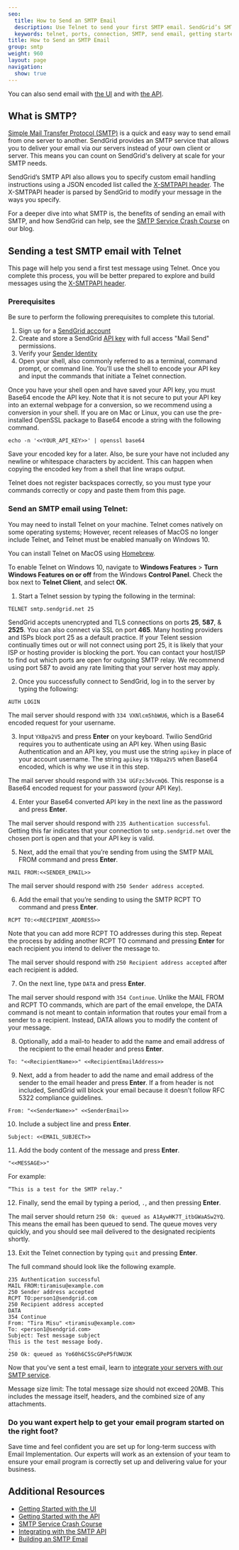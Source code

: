 ```yaml
---
seo:
  title: How to Send an SMTP Email
  description: Use Telnet to send your first SMTP email. SendGrid’s SMTP API allows developers to specify custom handling instructions for email using an X-SMTPAPI header inserted into the message.
  keywords: telnet, ports, connection, SMTP, send email, getting started
title: How to Send an SMTP Email
group: smtp
weight: 960
layout: page
navigation:
  show: true
---
```


You can also send email with [the UI]({{root_url}}/ui/sending-email/how-to-send-email-with-marketing-campaigns/) and with [the API]({{root_url}}/api-reference/).

## What is SMTP?

[Simple Mail Transfer Protocol (SMTP)]({{root_url}}/glossary/smtp/) is a quick and easy way to send email from one server to another. SendGrid provides an SMTP service that allows you to deliver your email via our servers instead of your own client or server. This means you can count on SendGrid's delivery at scale for your SMTP needs.

SendGrid’s SMTP API also allows you to specify custom email handling instructions using a JSON encoded list called the [X-SMTPAPI header]({{root_url}}/for-developers/sending-email/building-an-x-smtpapi-header/). The X-SMTPAPI header is parsed by SendGrid to modify your message in the ways you specify.

For a deeper dive into what SMTP is, the benefits of sending an email with SMTP, and how SendGrid can help, see the [SMTP Service Crash Course](https://sendgrid.com/blog/smtp-service-crash-course/) on our blog.

## Sending a test SMTP email with Telnet

This page will help you send a first test message using Telnet. Once you complete this process, you will be better prepared to explore and build messages using the [X-SMTPAPI header]({{root_url}}/for-developers/sending-email/building-an-x-smtpapi-header/).

### Prerequisites

Be sure to perform the following prerequisites to complete this tutorial.

1. Sign up for a [SendGrid account](https://signup.sendgrid.com/)
2. Create and store a SendGrid [API key](https://app.sendgrid.com/settings/api_keys) with full access "Mail Send" permissions.
3. Verify your [Sender Identity]({{root_url}}/for-developers/sending-email/sender-identity/)
4. Open your shell, also commonly referred to as a terminal, command prompt, or command line. You'll use the shell to encode your API key and input the commands that initiate a Telnet connection.

Once you have your shell open and have saved your API key, you must Base64 encode the API key. Note that it is not secure to put your API key into an external webpage for a conversion, so we recommend using a conversion in your shell. If you are on Mac or Linux, you can use the pre-installed OpenSSL package to Base64 encode a string with the following command.

```shell
echo -n '<<YOUR_API_KEY>>' | openssl base64
```

Save your encoded key for a later. Also, be sure your have not included any newline or whitespace characters by accident. This can happen when copying the encoded key from a shell that line wraps output.

<call-out type="warning">

Telnet does not register backspaces correctly, so you must type your commands correctly or copy and paste them from this page.

</call-out>

### Send an SMTP email using Telnet:

<call-out>

You may need to install Telnet on your machine. Telnet comes natively on some operating systems; However, recent releases of MacOS no longer include Telnet, and Telnet must be enabled manually on Windows 10.

You can install Telnet on MacOS using [Homebrew](https://brew.sh/).

To enable Telnet on Windows 10, navigate to **Windows Features** > **Turn Windows Features on or off** from the Windows **Control Panel**. Check the box next to **Telnet Client**, and select **OK**.

</call-out>

1. Start a Telnet session by typing the following in the terminal:

```shell
TELNET smtp.sendgrid.net 25
```

SendGrid accepts unencrypted and TLS connections on ports **25**, **587**, & **2525**. You can also connect via SSL on port **465**. Many hosting providers and ISPs block port 25 as a default practice. If your Telent session continually times out or will not connect using port 25, it is likely that your ISP or hosting provider is blocking the port. You can contact your host/ISP to find out which ports are open for outgoing SMTP relay. We recommend using port 587 to avoid any rate limiting that your server host may apply.

2. Once you successfully connect to SendGrid, log in to the server by typing the following:

```shell
AUTH LOGIN
```

The mail server should respond with `334 VXNlcm5hbWU6`, which is a Base64 encoded request for your username.

3. Input `YXBpa2V5` and press **Enter** on your keyboard. Twilio SendGrid requires you to authenticate using an API key. When using Basic Authentication and an API key, you must use the string `apikey` in place of your account username. The string `apikey` is `YXBpa2V5` when Base64 encoded, which is why we use it in this step.

The mail server should respond with `334 UGFzc3dvcmQ6`. This response is a Base64 encoded request for your password (your API Key).

4. Enter your Base64 converted API key in the next line as the password and press **Enter**.

The mail server should respond with `235 Authentication successful`. Getting this far indicates that your connection to `smtp.sendgrid.net` over the chosen port is open and that your API key is valid.

5. Next, add the email that you’re sending from using the SMTP MAIL FROM command and press **Enter**.

```shell
MAIL FROM:<<SENDER_EMAIL>>
```

The mail server should respond with `250 Sender address accepted`.

6. Add the email that you’re sending to using the SMTP RCPT TO command and press **Enter**.

```shell
RCPT TO:<<RECIPIENT_ADDRESS>>
```

Note that you can add more RCPT TO addresses during this step. Repeat the process by adding another RCPT TO command and pressing **Enter** for each recipient you intend to deliver the message to.

The mail server should respond with `250 Recipient address accepted` after each recipient is added.

7. On the next line, type `DATA` and press **Enter**.

The mail server should respond with `354 Continue`. Unlike the MAIL FROM and RCPT TO commands, which are part of the email envelope, the DATA command is not meant to contain information that routes your email from a sender to a recipient. Instead, DATA allows you to modify the content of your message.

8. Optionally, add a mail-to header to add the name and email address of the recipient to the email header and press **Enter**.

```shell
To: "<<RecipientName>>" <<RecipientEmailAddress>>
```

9. Next, add a from header to add the name and email address of the sender to the email header and press **Enter**. If a from header is not included, SendGrid will block your email because it doesn’t follow RFC 5322 compliance guidelines.

```shell
From: "<<SenderName>>" <<SenderEmail>>
```

10. Include a subject line and press **Enter**.

```shell
Subject: <<EMAIL_SUBJECT>>
```

11. Add the body content of the message and press **Enter**.

```shell
"<<MESSAGE>>"
```

For example:

```shell
“This is a test for the SMTP relay."
```

12. Finally, send the email by typing a period, `.`, and then pressing **Enter**.

The mail server should return `250 Ok: queued as A1AywHK7T_itbGWaASw2YQ`. This means the email has been queued to send. The queue moves very quickly, and you should see mail delivered to the designated recipients shortly.

13. Exit the Telnet connection by typing `quit` and pressing **Enter**.

The full command should look like the following example.

```shell
235 Authentication successful
MAIL FROM:tiramisu@example.com
250 Sender address accepted
RCPT TO:person1@sendgrid.com
250 Recipient address accepted
DATA
354 Continue
From: "Tira Misu" <tiramisu@example.com>
To: <person1@sendgrid.com>
Subject: Test message subject
This is the test message body.
.
250 Ok: queued as Yo60h6C5ScGPeP5fUWU3K
```

Now that you've sent a test email, learn to [integrate your servers with our SMTP service]({{root_url}}/for-developers/sending-email/integrating-with-the-smtp-api/).

<call-out>

Message size limit: The total message size should not exceed 20MB. This includes the message itself, headers, and the combined size of any attachments.

</call-out>

<call-out-link linktext="IMPLEMENTATION SERVICES" img="/img/expert-insights-promo1.png" link="https://sendgrid.com/solutions/email-implementation/">

### Do you want expert help to get your email program started on the right foot?

Save time and feel confident you are set up for long-term success with Email Implementation. Our experts will work as an extension of your team to ensure your email program is correctly set up and delivering value for your business.

</call-out-link>

## Additional Resources

- [Getting Started with the UI]({{root_url}}/ui/sending-email/how-to-send-email-with-marketing-campaigns/)
- [Getting Started with the API]({{root_url}}/for-developers/sending-email/api-getting-started/)
- [SMTP Service Crash Course](https://sendgrid.com/blog/smtp-service-crash-course/)
- [Integrating with the SMTP API]({{root_url}}/for-developers/sending-email/integrating-with-the-smtp-api/)
- [Building an SMTP Email]({{root_url}}/for-developers/sending-email/building-an-x-smtpapi-header/)
